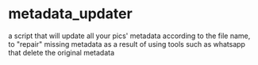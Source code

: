 # metadata_updater
 a script that will update all your pics' metadata according to the file name, to "repair" missing metadata as a result of using tools such as whatsapp that delete the original metadata
